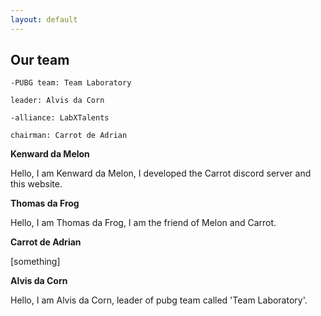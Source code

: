 ```yaml
---
layout: default 
--- 
```


## Our team

```
-PUBG team: Team Laboratory

leader: Alvis da Corn
```
```
-alliance: LabXTalents

chairman: Carrot de Adrian
```


  **Kenward da Melon**
  
  Hello, I am Kenward da Melon, I developed the Carrot discord server and this website. 
  
  **Thomas da Frog**
  
  Hello, I am Thomas da Frog, I am the friend of Melon and Carrot.
  
  **Carrot de Adrian**

 [something]
 
  **Alvis da Corn**
  
  Hello, I am Alvis da Corn, leader of pubg team called 'Team Laboratory'.
